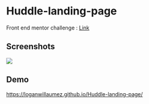 # Huddle-landing-page

Front end mentor challenge : [Link](https://www.frontendmentor.io/challenges/faq-accordion-card-XlyjD0Oam)


## Screenshots

<img src="https://user-images.githubusercontent.com/60406970/138547245-1babd62d-8623-472c-aace-bdfe7fa07b14.png">


  
## Demo

https://loganwillaumez.github.io/Huddle-landing-page/

  
